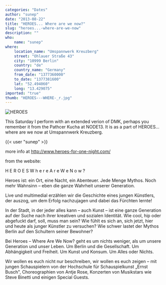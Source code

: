 ```yaml
---
categories: "Dates"
author: "sunep"
date: "2013-08-22"
title: "HEROES... Where are we now?"
slug: "heroes...-where-are-we-now"
description: ""
who: 
    name: "sunep"
where: 
    location_name: "Umspannwerk Kreuzberg"
    street: "Ohlauer Straße 43"
    city: "10999 Berlin"
    country: "de"
    country_name: "Germany"
    from_date: "1377360000"
    to_date: "1377381600"
    lat: "52.494060"
    long: "13.429075"
imported: "true"
thumb: "HEROES---WHERE-_r.jpg"
---
```



![HEROES](HEROES---WHERE-_r.jpg) 

This Saturday I perform with an extended verion of DMK, perhaps you remember it from the Pathcer Kucha at NODE13. It is as a part of HEROES... where are we now at Umspannwerk Kreuzberg.

{{< user "sunep" >}}

more info at <http://www.heroes-for-one-night.com/>

from the website:

H E R O E S
W h e r e  A r e  W e  N o w ?


Heroes ist: ein Ort, eine Nacht, ein Abenteuer. Jede Menge Mythos. Noch mehr Wahnsinn – eben die ganze Wahrheit unserer Generation.
 
Live und multimedial erzählen wir die Geschichte eines jungen Künstlers, der auszog, um dem Erfolg nachzujagen und dabei das Fürchten lernte! 
 
In der Stadt, in der jeder alles kann – auch Kunst – ist eine ganze Generation auf der Suche nach ihrer kreativen und sozialen Identität. Wie cool, hip oder abgefuckt darf, soll, muss man sein? Wie fühlt es sich an, sich jetzt, hier und heute als junger Künstler zu versuchen? Wie schwer lastet der Mythos Berlin auf den Schultern seiner Bewohner?
 
Bei Heroes – Where Are We Now? geht es um nichts weniger, als um unsere Generation und unser Leben. Um Berlin und die Gesellschaft. Um Abhängigkeit und Freiheit. Um Kunst und Konsum. Um Alles oder Nichts.
 
Wir wollen es euch nicht nur beschreiben, wir wollen es euch zeigen – mit jungen Schauspielern von der Hochschule für Schauspielkunst „Ernst Busch", Choreographien von Antje Rose, Konzerten von Musikstars wie Steve Binetti und einigen Special Guests.
